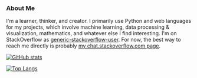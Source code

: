 ### About Me

I'm a learner, thinker, and creator. I primarily use Python and web languages for my projects, which involve machine learning, data processing & visualization, mathematics, and whatever else I find interesting. I'm on StackOverflow as [generic-stackoverflow-user](https://stackoverflow.com/users/10940584/generic-stackoverflow-user). For now, the best way to reach me directly is probably [my chat.stackoverflow.com page](https://chat.stackoverflow.com/users/10940584/generic-stackoverflow-user).

[![GitHub stats](https://github-readme-stats.vercel.app/api?username=generic-github-user&theme=radical&include_all_commits=True&show_icons=True)](https://github.com/anuraghazra/github-readme-stats)

[![Top Langs](https://github-readme-stats.vercel.app/api/top-langs/?username=generic-github-user&theme=radical)](https://github.com/anuraghazra/github-readme-stats)

<!-- ![Profile views](https://komarev.com/ghpvc/?username=generic-github-user&color=blue) -->


<!--
**generic-github-user/generic-github-user** is a ✨ _special_ ✨ repository because its `README.md` (this file) appears on your GitHub profile.

Here are some ideas to get you started:

- 🔭 I’m currently working on ...
- 🌱 I’m currently learning ...
- 👯 I’m looking to collaborate on ...
- 🤔 I’m looking for help with ...
- 💬 Ask me about ...
- 📫 How to reach me: ...
- 😄 Pronouns: ...
- ⚡ Fun fact: ...
-->

